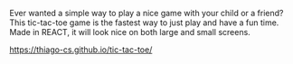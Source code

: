   Ever wanted a simple way to play a nice game with your child or a friend?
  This tic-tac-toe game is the fastest way to just play and have a fun time.
Made in REACT, it will look nice on both large and small screens.


https://thiago-cs.github.io/tic-tac-toe/
